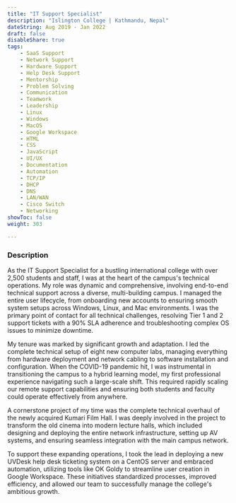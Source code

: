 ```yaml
---
title: "IT Support Specialist"
description: "Islington College | Kathmandu, Nepal"
dateString: Aug 2019 - Jan 2022
draft: false
disableShare: true
tags:
    - SaaS Support
    - Network Support
    - Hardware Support
    - Help Desk Support
    - Mentorship
    - Problem Solving
    - Communication
    - Teamwork
    - Leadership
    - Linux
    - Windows
    - MacOS
    - Google Workspace
    - HTML
    - CSS
    - JavaScript
    - UI/UX
    - Documentation
    - Automation
    - TCP/IP
    - DHCP
    - DNS
    - LAN/WAN
    - Cisco Switch
    - Networking
showToc: false
weight: 303

--- 
```


### Description

As the IT Support Specialist for a bustling international college with over 2,500 students and staff, I was at the heart of the campus's technical operations. My role was dynamic and comprehensive, involving end-to-end technical support across a diverse, multi-building campus. I managed the entire user lifecycle, from onboarding new accounts to ensuring smooth system setups across Windows, Linux, and Mac environments. I was the primary point of contact for all technical challenges, resolving Tier 1 and 2 support tickets with a 90% SLA adherence and troubleshooting complex OS issues to minimize downtime.

My tenure was marked by significant growth and adaptation. I led the complete technical setup of eight new computer labs, managing everything from hardware deployment and network cabling to software installation and configuration. When the COVID-19 pandemic hit, I was instrumental in transitioning the campus to a hybrid learning model, my first professional experience navigating such a large-scale shift. This required rapidly scaling our remote support capabilities and ensuring both students and faculty could operate effectively from anywhere.

A cornerstone project of my time was the complete technical overhaul of the newly acquired Kumari Film Hall. I was deeply involved in the project to transform the old cinema into modern lecture halls, which included designing and deploying the entire network infrastructure, setting up AV systems, and ensuring seamless integration with the main campus network.

To support these expanding operations, I took the lead in deploying a new UVDesk help desk ticketing system on a CentOS server and embraced automation, utilizing tools like OK Goldy to streamline user creation in Google Workspace. These initiatives standardized processes, improved efficiency, and allowed our team to successfully manage the college's ambitious growth.


